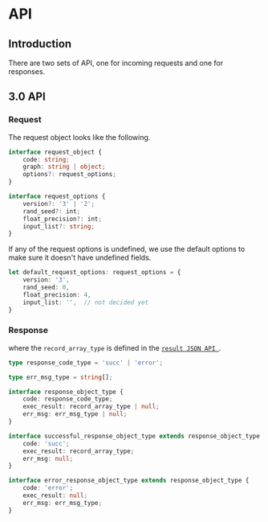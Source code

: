 # API

## Introduction

There are two sets of API, one for incoming requests and one for responses.

## 3.0 API

### Request

The request object looks like the following.

```typescript
interface request_object {
    code: string;
    graph: string | object;
    options?: request_options;
}

interface request_options {
    version?: '3' | '2';
    rand_seed?: int;
    float_precision?: int;
    input_list?: string;
}

```

If any of the request options is undefined, we use the default options to make sure it doesn't have undefined fields.

```typescript
let default_request_options: request_options = {
    version: '3',
    rand_seed: 0,
    float_precision: 4,
    input_list: '',  // not decided yet 
}
```

### Response

where the `record_array_type` is defined in
the [`result JSON API `](/RFCs/backend/database/tutorial_related_tables/execution_result/result_json_api.md).

```typescript
type response_code_type = 'succ' | 'error';

type err_msg_type = string[];

interface response_object_type {
    code: response_code_type;
    exec_result: record_array_type | null;
    err_msg: err_msg_type | null;
}

interface successful_response_object_type extends response_object_type {
    code: 'succ';
    exec_result: record_array_type;
    err_msg: null;
}

interface error_response_object_type extends response_object_type {
    code: 'error';
    exec_result: null;
    err_msg: err_msg_type;
}
```
